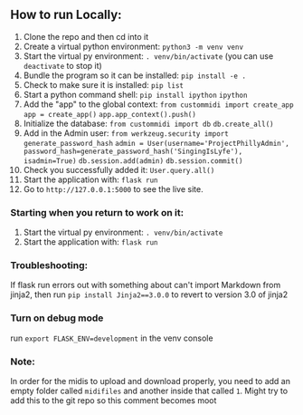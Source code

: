 ## How to run Locally:

1. Clone the repo and then cd into it
2. Create a virtual python environment:
`python3 -m venv venv`
3. Start the virtual py environment:
`. venv/bin/activate`
(you can use `deactivate` to stop it)
4. Bundle the program so it can be installed:
`pip install -e .`
5. Check to make sure it is installed:
`pip list`
6. Start a python command shell:
`pip install ipython`
`ipython`
7. Add the "app" to the global context:
`from custommidi import create_app`
`app = create_app()`
`app.app_context().push()`
8. Initialize the database:
`from custommidi import db`
`db.create_all()`
9. Add in the Admin user:
`from werkzeug.security import generate_password_hash`
`admin = User(username='ProjectPhillyAdmin', password_hash=generate_password_hash('SingingIsLyfe'), isadmin=True)`
`db.session.add(admin)`
`db.session.commit()`
10. Check you successfully added it:
`User.query.all()`
11. Start the application with:
`flask run`
12. Go to `http://127.0.0.1:5000` to see the live site.


### Starting when you return to work on it:
1. Start the virtual py environment:
`. venv/bin/activate`
2. Start the application with:
`flask run`

### Troubleshooting:
If flask run errors out with something about can't import Markdown from jinja2, then run `pip install Jinja2==3.0.0` to revert to version 3.0 of jinja2 

### Turn on debug mode
run `export FLASK_ENV=development` in the venv console

### Note:
In order for the midis to upload and download properly, you need to add an empty folder called `midifiles` and another inside that called `1`. Might try to add this to the git repo so this comment becomes moot